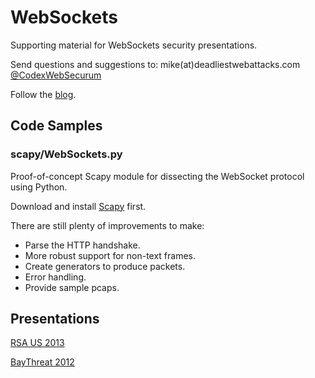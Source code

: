 WebSockets
==
Supporting material for WebSockets security presentations.

Send questions and suggestions to:
 mike(at)deadliestwebattacks.com
 [@CodexWebSecurum](https://twitter.com/CodexWebSecurum)

Follow the [blog](http://deadliestwebattacks.com).

Code Samples
--

### scapy/WebSockets.py
Proof-of-concept Scapy module for dissecting the WebSocket protocol using Python.

Download and install [Scapy][scapy-project] first.

There are still plenty of improvements to make:

 * Parse the HTTP handshake.
 * More robust support for non-text frames.
 * Create generators to produce packets.
 * Error handling.
 * Provide sample pcaps.

Presentations
--

[RSA US 2013][ASEC-F41]

[BayThreat 2012][bt2012]


[ASEC-F41]: http://deadliestwebattacks.com/2013/03/08/rsa-us-2013-asec-f41-slides/ "Using HTML5 WebSockets Securely"
[bt2012]: http://deadliestwebattacks.com/2012/12/07/baythreat-2012-websocket-presentation/ "Hacking with WebSockets"
[scapy-project]: http://www.secdev.org/projects/scapy/ "Scapy Project Home"
